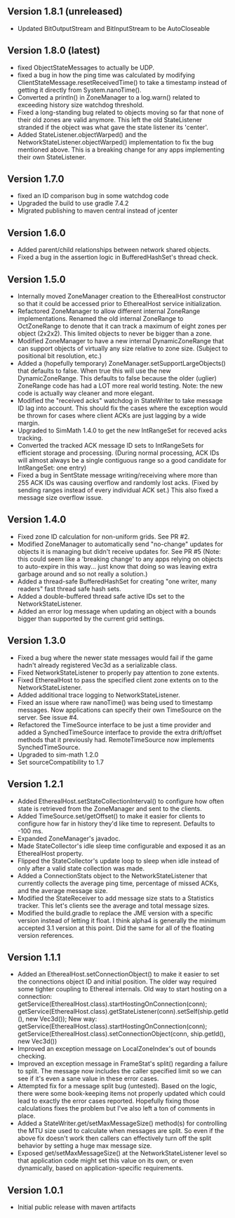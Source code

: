 Version 1.8.1 (unreleased)
--------------
* Updated BitOutputStream and BitInputStream to be AutoCloseable


Version 1.8.0 (latest)
--------------
* fixed ObjectStateMessages to actually be UDP.
* fixed a bug in how the ping time was calculated by modifying 
    ClientStateMessage.resetReceivedTime() to take a timestamp instead of 
    getting it directly from System.nanoTime().
* Converted a println() in ZoneManager to a log.warn() related to exceeding
    history size watchdog threshold.
* Fixed a long-standing bug related to objects moving so far that none of
    their old zones are valid anymore.  This left the old StateListener
    stranded if the object was what gave the state listener its 'center'.
* Added StateListener.objectWarped() and the NetworkStateListener.objectWarped()
    implementation to fix the bug mentioned above.  This is a breaking change
    for any apps implementing their own StateListener. 


Version 1.7.0 
--------------
* fixed an ID comparison bug in some watchdog code
* Upgraded the build to use gradle 7.4.2
* Migrated publishing to maven central instead of jcenter


Version 1.6.0
--------------
* Added parent/child relationships between network shared objects.
* Fixed a bug in the assertion logic in BufferedHashSet's thread check.


Version 1.5.0
--------------
* Internally moved ZoneManager creation to the EtherealHost constructor
    so that it could be accessed prior to EtherealHost service initialization.
* Refactored ZoneManager to allow different internal ZoneRange implementations.
    Renamed the old internal ZoneRange to OctZoneRange to denote that it can
    track a maximum of eight zones per object (2x2x2).  This limited objects
    to never be bigger than a zone.
* Modified ZoneManager to have a new internal DynamicZoneRange that can
    support objects of virtually any size relative to zone size.  (Subject
    to positional bit resolution, etc.)
* Added a (hopefully temporary) ZoneManager.setSupportLargeObjects() that
    defaults to false.  When true this will use the new DynamicZoneRange.
    This defaults to false because the older (uglier) ZoneRange code has
    had a LOT more real world testing.  Note: the new code is actually way
    cleaner and more elegant.
* Modified the "received acks" watchdog in StateWriter to take message ID lag
    into account.  This should fix the cases where the exception would be
    thrown for cases where client ACKs are just lagging by a wide margin.
* Upgraded to SimMath 1.4.0 to get the new IntRangeSet for receved acks tracking.
* Converted the tracked ACK message ID sets to IntRangeSets for efficient storage
    and processing.  (During normal processing, ACK IDs will almost always be
    a single contiguous range so a good candidate for IntRangeSet: one entry)
* Fixed a bug in SentState message writing/receiving where more than 255 ACK
    IDs was causing overflow and randomly lost acks.  (Fixed by sending ranges
    instead of every individual ACK set.)  This also fixed a message size
    overflow issue.


Version 1.4.0
--------------
* Fixed zone ID calculation for non-uniform grids.  See PR #2.
* Modified ZoneManager to automatically send "no-change" updates for
    objects it is managing but didn't receive updates for.  See PR #5
    (Note: this could seem like a 'breaking change' to any apps relying
    on objects to auto-expire in this way... just know that doing so was
    leaving extra garbage around and so not really a solution.)
* Added a thread-safe BufferedHashSet for creating "one writer, many readers"
    fast thread safe hash sets.
* Added a double-buffered thread safe active IDs set to the NetworkStateListener.
* Added an error log message when updating an object with a bounds bigger than
    supported by the current grid settings.


Version 1.3.0
--------------
* Fixed a bug where the newer state messages would fail if the game hadn't
    already registered Vec3d as a serializable class.
* Fixed NetworkStateListener to properly pay attention to zone extents.
* Fixed EtherealHost to pass the specified client zone extents on to the
    NetworkStateListener.
* Added additional trace logging to NetworkStateListener.
* Fixed an issue where raw nanoTime() was being used to timestamp messages.
    Now applications can specify their own TimeSource on the server.
    See issue #4.
* Refactored the TimeSource interface to be just a time provider and added
    a SynchedTimeSource interface to provide the extra drift/offset methods
    that it previously had.  RemoteTimeSource now implements SynchedTimeSource.
* Upgraded to sim-math 1.2.0
* Set sourceCompatibility to 1.7


Version 1.2.1
--------------
* Added EtherealHost.setStateCollectionInterval() to configure how often
    state is retrieved from the ZoneManager and sent to the clients.
* Added TimeSource.set/getOffset() to make it easier for clients to configure
    how far in history they'd like time to represent.  Defaults to -100 ms.
* Expanded ZoneManager's javadoc.
* Made StateCollector's idle sleep time configurable and exposed it as
    an EtherealHost property.
* Flipped the StateCollector's update loop to sleep when idle instead of
    only after a valid state collection was made.
* Added a ConnectionStats object to the NetworkStateListener that currently collects
    the average ping time, percentage of missed ACKs, and the average message size.
* Modified the StateReceiver to add message size stats to a Statistics tracker.  This
    let's clients see the average and total message sizes.
* Modified the build.gradle to replace the JME version with a specific
    version instead of letting it float.  I think alpha4 is generally
    the minimum accepted 3.1 version at this point.
    Did the same for all of the floating version references.


Version 1.1.1
--------------
* Added an EtherealHost.setConnectionObject() to make it easier
    to set the connections object ID and initial position.  The older
    way required some tighter coupling to Ethereal internals.
    Old way to start hosting on a connection:
        getService(EtherealHost.class).startHostingOnConnection(conn);
        getService(EtherealHost.class).getStateListener(conn).setSelf(ship.getId(), new Vec3d());
    New way:
        getService(EtherealHost.class).startHostingOnConnection(conn);
        getService(EtherealHost.class).setConnectionObject(conn, ship.getId(), new Vec3d())
* Improved an exception message on LocalZoneIndex's out of bounds checking.
* Improved an exception message in FrameStat's split() regarding a failure to split.  The message
    now includes the caller specified limit so we can see if it's even a sane value in these
    error cases.
* Attempted fix for a message split bug (untested).  Based on the logic, there were some
    book-keeping items not properly updated which could lead to exactly the error cases
    reported.  Hopefully fixing those calculations fixes the problem but I've also left
    a ton of comments in place.
* Added a StateWriter.get/setMaxMessageSize() method(s) for controlling the MTU size used
    to calculate when messages are split.  So even if the above fix doesn't work then callers
    can effectively turn off the split behavior by setting a huge max message size.
* Exposed get/setMaxMessageSize() at the NetworkStateListener level so that application code
    might set this value on its own, or even dynamically, based on application-specific
    requirements.


Version 1.0.1
--------------
* Initial public release with maven artifacts
